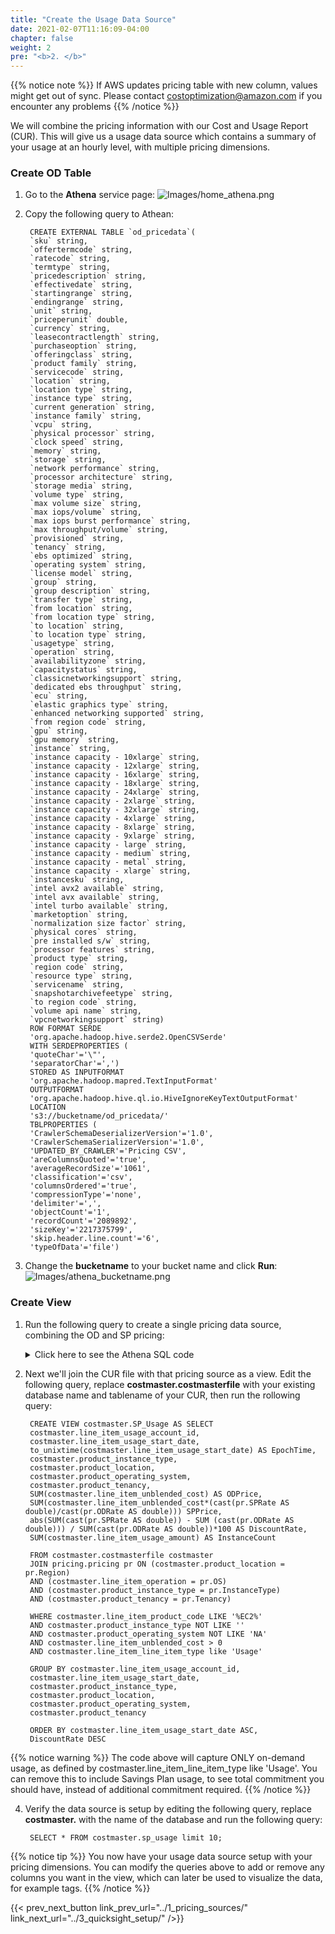 ```yaml
---
title: "Create the Usage Data Source"
date: 2021-02-07T11:16:09-04:00
chapter: false
weight: 2
pre: "<b>2. </b>"
---
```




{{% notice note %}}
If AWS updates pricing table with new column, values might get out of sync. Please contact costoptimization@amazon.com if you encounter any problems
{{% /notice %}}



We will combine the pricing information with our Cost and Usage Report (CUR). This will give us a usage data source which contains a summary of your usage at an hourly level, with multiple pricing dimensions.


### Create OD Table
1. Go to the **Athena** service page:
![Images/home_athena.png](/Cost/200_Pricing_Model_Analysis/Images/home_athena.png)

2. Copy the following query to Athean:

        CREATE EXTERNAL TABLE `od_pricedata`(
        `sku` string,
        `offertermcode` string,
        `ratecode` string,
        `termtype` string,
        `pricedescription` string,
        `effectivedate` string,
        `startingrange` string,
        `endingrange` string,
        `unit` string,
        `priceperunit` double,
        `currency` string,
        `leasecontractlength` string,
        `purchaseoption` string,
        `offeringclass` string,
        `product family` string,
        `servicecode` string,
        `location` string,
        `location type` string,
        `instance type` string,
        `current generation` string,
        `instance family` string,
        `vcpu` string,
        `physical processor` string,
        `clock speed` string,
        `memory` string,
        `storage` string,
        `network performance` string,
        `processor architecture` string,
        `storage media` string,
        `volume type` string,
        `max volume size` string,
        `max iops/volume` string,
        `max iops burst performance` string,
        `max throughput/volume` string,
        `provisioned` string,
        `tenancy` string,
        `ebs optimized` string,
        `operating system` string,
        `license model` string,
        `group` string,
        `group description` string,
        `transfer type` string,
        `from location` string,
        `from location type` string,
        `to location` string,
        `to location type` string,
        `usagetype` string,
        `operation` string,
        `availabilityzone` string,
        `capacitystatus` string,
        `classicnetworkingsupport` string,
        `dedicated ebs throughput` string,
        `ecu` string,
        `elastic graphics type` string,
        `enhanced networking supported` string,
        `from region code` string,
        `gpu` string,
        `gpu memory` string,
        `instance` string,
        `instance capacity - 10xlarge` string,
        `instance capacity - 12xlarge` string,
        `instance capacity - 16xlarge` string,
        `instance capacity - 18xlarge` string,
        `instance capacity - 24xlarge` string,
        `instance capacity - 2xlarge` string,
        `instance capacity - 32xlarge` string,
        `instance capacity - 4xlarge` string,
        `instance capacity - 8xlarge` string,
        `instance capacity - 9xlarge` string,
        `instance capacity - large` string,
        `instance capacity - medium` string,
        `instance capacity - metal` string,
        `instance capacity - xlarge` string,
        `instancesku` string,
        `intel avx2 available` string,
        `intel avx available` string,
        `intel turbo available` string,
        `marketoption` string,
        `normalization size factor` string,
        `physical cores` string,
        `pre installed s/w` string,
        `processor features` string,
        `product type` string,
        `region code` string,
        `resource type` string,
        `servicename` string,
        `snapshotarchivefeetype` string,
        `to region code` string,
        `volume api name` string,
        `vpcnetworkingsupport` string)
        ROW FORMAT SERDE
        'org.apache.hadoop.hive.serde2.OpenCSVSerde'
        WITH SERDEPROPERTIES (
        'quoteChar'='\"',
        'separatorChar'=',')
        STORED AS INPUTFORMAT
        'org.apache.hadoop.mapred.TextInputFormat'
        OUTPUTFORMAT
        'org.apache.hadoop.hive.ql.io.HiveIgnoreKeyTextOutputFormat'
        LOCATION
        's3://bucketname/od_pricedata/'
        TBLPROPERTIES (
        'CrawlerSchemaDeserializerVersion'='1.0',
        'CrawlerSchemaSerializerVersion'='1.0',
        'UPDATED_BY_CRAWLER'='Pricing CSV',
        'areColumnsQuoted'='true',
        'averageRecordSize'='1061',
        'classification'='csv',
        'columnsOrdered'='true',
        'compressionType'='none',
        'delimiter'=',',
        'objectCount'='1',
        'recordCount'='2089892',
        'sizeKey'='2217375799',
        'skip.header.line.count'='6',
        'typeOfData'='file')

3.  Change the **bucketname** to your bucket name and click **Run**:
![Images/athena_bucketname.png](/Cost/200_Pricing_Model_Analysis/Images/athena_bucketname.png)

### Create View

1. Run the following query to create a single pricing data source, combining the OD and SP pricing:

    <details>
    <summary> Click here to see the Athena SQL code</summary>

		CREATE VIEW pricing.pricing AS SELECT
                sp.location AS Region,
                sp.discountedoperation AS OS,
                od."Instance Type" InstanceType,
	        od.Tenancy Tenancy,
	        od.priceperunit ODRate,
                sp.discountedrate AS SPRate

                FROM pricing.sp_pricedata sp
                JOIN pricing.od_pricedata od ON
                ((sp.discountedusagetype = od.usageType)
                AND (sp.discountedoperation = od.operation))

                WHERE  od.priceperunit IS NOT NULL AND
                sp.location NOT LIKE '%Any%'
                AND sp.purchaseoption LIKE 'No Upfront'
                AND sp.leasecontractlength = 1
                and od.TermType = 'OnDemand'
                group by 1,2,3,4,5,6
    </details>

3. Next we'll join the CUR file with that pricing source as a view. Edit the following query, replace **costmaster.costmasterfile** with your existing database name and tablename of your CUR, then run the rollowing query:

        CREATE VIEW costmaster.SP_Usage AS SELECT
        costmaster.line_item_usage_account_id,
        costmaster.line_item_usage_start_date,
        to_unixtime(costmaster.line_item_usage_start_date) AS EpochTime,
        costmaster.product_instance_type,
        costmaster.product_location,
        costmaster.product_operating_system,
        costmaster.product_tenancy,
        SUM(costmaster.line_item_unblended_cost) AS ODPrice,
        SUM(costmaster.line_item_unblended_cost*(cast(pr.SPRate AS double)/cast(pr.ODRate AS double))) SPPrice,
        abs(SUM(cast(pr.SPRate AS double)) - SUM (cast(pr.ODRate AS double))) / SUM(cast(pr.ODRate AS double))*100 AS DiscountRate,
        SUM(costmaster.line_item_usage_amount) AS InstanceCount

        FROM costmaster.costmasterfile costmaster
        JOIN pricing.pricing pr ON (costmaster.product_location = pr.Region)
        AND (costmaster.line_item_operation = pr.OS)
        AND (costmaster.product_instance_type = pr.InstanceType)
        AND (costmaster.product_tenancy = pr.Tenancy)

        WHERE costmaster.line_item_product_code LIKE '%EC2%'
        AND costmaster.product_instance_type NOT LIKE ''
        AND costmaster.product_operating_system NOT LIKE 'NA'
        AND costmaster.line_item_unblended_cost > 0
        AND costmaster.line_item_line_item_type like 'Usage'

        GROUP BY costmaster.line_item_usage_account_id,
        costmaster.line_item_usage_start_date,
        costmaster.product_instance_type,
        costmaster.product_location,
        costmaster.product_operating_system,
        costmaster.product_tenancy

        ORDER BY costmaster.line_item_usage_start_date ASC,
        DiscountRate DESC


{{% notice warning %}}
The code above will capture ONLY on-demand usage, as defined by costmaster.line_item_line_item_type like 'Usage'. You can remove this to include Savings Plan usage, to see total commitment you should have, instead of additional commitment required.
{{% /notice %}}



4. Verify the data source is setup by editing the following query, replace **costmaster.** with the name of the database and run the following query:

        SELECT * FROM costmaster.sp_usage limit 10;

{{% notice tip %}}
You now have your usage data source setup with your pricing dimensions. You can modify the queries above to add or remove any columns you want in the view, which can later be used to visualize the data, for example tags.
{{% /notice %}}

{{< prev_next_button link_prev_url="../1_pricing_sources/" link_next_url="../3_quicksight_setup/" />}}